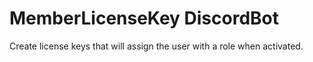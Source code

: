 # MemberLicenseKey DiscordBot
 Create license keys that will assign the user with a role when activated.
